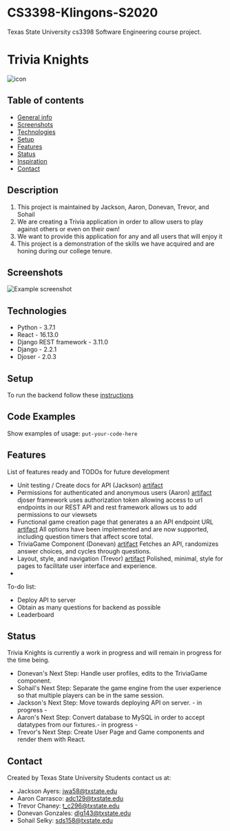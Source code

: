 # CS3398-Klingons-S2020
Texas State University cs3398 Software Engineering course project.

# Trivia Knights
[comment]: <> (Here goes your awesome project description!)
![icon](https://i.imgur.com/Z4GvIx6.png)


## Table of contents
* [General info](#general-info)
* [Screenshots](#screenshots)
* [Technologies](#technologies)
* [Setup](#setup)
* [Features](#features)
* [Status](#status)
* [Inspiration](#inspiration)
* [Contact](#contact)

## Description
1. This project is maintained by Jackson, Aaron, Donevan, Trevor, and Sohail
2. We are creating a Trivia application in order to allow users to play against others or even on their own!
3. We want to provide this application for any and all users that will enjoy it
4. This project is a demonstration of the skills we have acquired and are honing during our college tenure.

## Screenshots
![Example screenshot](https://i.imgur.com/u207NhB.png)

## Technologies
* Python - 3.7.1
* React - 16.13.0
* Django REST framework - 3.11.0
* Django - 2.2.1
* Djoser - 2.0.3

## Setup
To run the backend follow these [instructions](https://github.com/CS3398-HOUNDS/CS3398-Klingons-S2020/tree/master/backend)

## Code Examples
Show examples of usage:
`put-your-code-here`

## Features
List of features ready and TODOs for future development
* Unit testing / Create docs for API (Jackson) [artifact](https://github.com/CS3398-HOUNDS/CS3398-Klingons-S2020/commit/7b4d2e4fe0c6a3a0fed78617ace7313a5cd8ebac) 
* Permissions for authenticated and anonymous users (Aaron)  [artifact](https://github.com/CS3398-HOUNDS/CS3398-Klingons-S2020/commit/1cf92a729f9a7350ddb423abf7de641d5da90ad2) djoser framework uses authorization token allowing access to url endpoints in our REST API and rest framework allows us to add permissions to our viewsets 
* Functional game creation page that generates a an API endpoint URL [artifact](https://github.com/CS3398-HOUNDS/CS3398-Klingons-S2020/commit/6f25fea2705d9183241f1856fdbfafba10e1aa2e) All options have been implemented and are now supported, including question timers that affect score total.
* TriviaGame Component (Donevan) [artifact](https://github.com/CS3398-HOUNDS/CS3398-Klingons-S2020/commit/39f05cda8cd7a55fcf61a063af5a1fd0a0f81566#diff-516ceb2db23f3b682db416eeaed06d85react) Fetches an API, randomizes answer choices, and cycles through questions. 
* Layout, style, and navigation (Trevor) [artifact](https://github.com/CS3398-HOUNDS/CS3398-Klingons-S2020/commit/15f72fba7d4296d8556c1f7de7d15e75bcfbbb3e) Polished, minimal, style for pages to facilitate user interface and experience.
* 

To-do list:
* Deploy API to server
* Obtain as many questions for backend as possible
* Leaderboard

## Status
[comment]: <> (Project is: _in progress_, _finished_, _no longer continue_ and why?)
Trivia Knights is currently a work in progress and will remain in progress for the time being.
  * Donevan's Next Step: Handle user profiles, edits to the TriviaGame component. 
  * Sohail's Next Step: Separate the game engine from the user experience so that multiple players can be in the same session.
  * Jackson's Next Step: Move towards deploying API on server. - in progress -
  * Aaron's Next Step: Convert database to MySQL in order to accept datatypes from our fixtures.- in progress -
  * Trevor's Next Step: Create User Page and Game components and render them with React.

## Contact
Created by Texas State University Students contact us at:
* Jackson Ayers: jwa58@txstate.edu
* Aaron Carrasco: adc129@txstate.edu
* Trevor Chaney: t_c296@txstate.edu
* Donevan Gonzales: dlg143@txstate.edu
* Sohail Selky: sds158@txstate.edu
